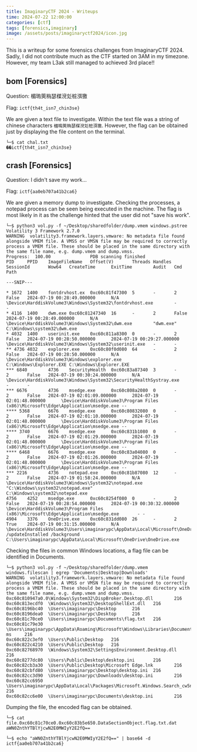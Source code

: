 ```yaml
---
title: ImaginaryCTF 2024 - Writeups
time: 2024-07-22 12:00:00
categories: [ctf]
tags: [forensics,imaginary]
image: /assets/posts/imaginaryctf2024/icon.jpg
---
```


This is a writeup for some forensics challenges from ImaginaryCTF 2024. Sadly, I did not contribute much as the CTF started on 3AM in my timezone. However, my team L3ak still managed to achieved 3rd place!!

## bom [Forensics]
Question: 楣瑦筴栴瑟楳渷彣桩渳獥

Flag: `ictf{th4t_isn7_chin3se}`

We are given a text file to investigate. Within the text file was a string of chinese characters `楣瑦筴栴瑟楳渷彣桩渳獥`. However, the flag can be obtained just by displaying the file content on the terminal.

```
└─$ cat chal.txt                                                         
��ictf{th4t_isn7_chin3se}
```

## crash [Forensics]
Question: I didn't save my work...

Flag: `ictf{aa0eb707a41b2ca6}`

We are given a memory dump to investigate. Checking the processes, a notepad process can be seen being executed in the machine. The flag is most likely in it as the challenge hinted that the user did not "save his work".

```
└─$ python3 vol.py -f ~/Desktop/sharedfolder/dump.vmem windows.pstree 
Volatility 3 Framework 2.7.0
WARNING  volatility3.framework.layers.vmware: No metadata file found alongside VMEM file. A VMSS or VMSN file may be required to correctly process a VMEM file. These should be placed in the same directory with the same file name, e.g. dump.vmem and dump.vmss.
Progress:  100.00               PDB scanning finished                        
PID     PPID    ImageFileName   Offset(V)       Threads Handles SessionId       Wow64   CreateTime      ExitTime        Audit   Cmd     Path

---SNIP---

* 1672  1400    fontdrvhost.ex  0xc60c81f47300  5       -       2       False   2024-07-19 00:28:49.000000      N/A     \Device\HarddiskVolume3\Windows\System32\fontdrvhost.exe        -       -
* 4116  1400    dwm.exe 0xc60c81247340  16      -       2       False   2024-07-19 00:28:49.000000      N/A     \Device\HarddiskVolume3\Windows\System32\dwm.exe        "dwm.exe"       C:\Windows\system32\dwm.exe
* 4032  1400    userinit.exe    0xc60c811a8300  0       -       2       False   2024-07-19 00:28:50.000000      2024-07-19 00:29:27.000000      \Device\HarddiskVolume3\Windows\System32\userinit.exe   -       -
** 4736 4032    explorer.exe    0xc60c80f0d080  64      -       2       False   2024-07-19 00:28:50.000000      N/A     \Device\HarddiskVolume3\Windows\explorer.exe    C:\Windows\Explorer.EXE C:\Windows\Explorer.EXE
*** 6840        4736    SecurityHealth  0xc60c83a87340  3       -       2       False   2024-07-19 00:30:24.000000      N/A     \Device\HarddiskVolume3\Windows\System32\SecurityHealthSystray.exe      -       -
*** 6676        4736    msedge.exe      0xc60c808a2080  0       -       2       False   2024-07-19 02:01:09.000000      2024-07-19 02:01:48.000000      \Device\HarddiskVolume3\Program Files (x86)\Microsoft\Edge\Application\msedge.exe --
**** 5368       6676    msedge.exe      0xc60c80832080  0       -       2       False   2024-07-19 02:01:10.000000      2024-07-19 02:01:48.000000      \Device\HarddiskVolume3\Program Files (x86)\Microsoft\Edge\Application\msedge.exe --
**** 3740       6676    msedge.exe      0xc60c831b1080  0       -       2       False   2024-07-19 02:01:29.000000      2024-07-19 02:01:48.000000      \Device\HarddiskVolume3\Program Files (x86)\Microsoft\Edge\Application\msedge.exe --
**** 6468       6676    msedge.exe      0xc60c83a04080  0       -       2       False   2024-07-19 02:01:26.000000      2024-07-19 02:01:48.000000      \Device\HarddiskVolume3\Program Files (x86)\Microsoft\Edge\Application\msedge.exe --
*** 2216        4736    notepad.exe     0xc60c81b87080  12      -       2       False   2024-07-19 01:58:24.000000      N/A     \Device\HarddiskVolume3\Windows\System32\notepad.exe    "C:\Windows\system32\notepad.exe"       C:\Windows\system32\notepad.exe
4756    4252    msedge.exe      0xc60c8254f080  0       -       2       False   2024-07-19 00:28:54.000000      2024-07-19 00:30:32.000000      \Device\HarddiskVolume3\Program Files (x86)\Microsoft\Edge\Application\msedge.exe       - -
4904    3376    OneDrive.exe    0xc60c831dd080  26      -       2       True    2024-07-19 00:31:15.000000      N/A     \Device\HarddiskVolume3\Users\imaginarypc\AppData\Local\Microsoft\OneDrive\OneDrive.exe  /updateInstalled /background      C:\Users\imaginarypc\AppData\Local\Microsoft\OneDrive\OneDrive.exe
```

Checking the files in common Windows locations, a flag file can be identified in Documents.

```
└─$ python3 vol.py -f ~/Desktop/sharedfolder/dump.vmem windows.filescan | egrep 'Documents|Desktop|Downloads'
WARNING  volatility3.framework.layers.vmware: No metadata file found alongside VMEM file. A VMSS or VMSN file may be required to correctly process a VMEM file. These should be placed in the same directory with the same file name, e.g. dump.vmem and dump.vmss.
0xc60c810947a0.0\Windows\System32\DispBroker.Desktop.dll        216
0xc60c813ecdf0  \Windows\System32\DesktopShellExt.dll   216
0xc60c8196bc40  \Users\imaginarypc\Desktop      216
0xc60c8196dea0  \Users\imaginarypc\Desktop      216
0xc60c81c70ce0  \Users\imaginarypc\Documents\flag.txt   216
0xc60c81c79e30  \Users\imaginarypc\AppData\Roaming\Microsoft\Windows\Libraries\Documents.library-ms     216
0xc60c822c3ef0  \Users\Public\Desktop   216
0xc60c822c4210  \Users\Public\Desktop   216
0xc60c82768970  \Windows\System32\SettingsEnvironment.Desktop.dll       216
0xc60c8277dc80  \Users\Public\Desktop\desktop.ini       216
0xc60c82cb3a30  \Users\Public\Desktop\Microsoft Edge.lnk        216
0xc60c82cbfd80  \Users\imaginarypc\Desktop\desktop.ini  216
0xc60c82cc3d90  \Users\imaginarypc\Downloads\desktop.ini        216
0xc60c82cc6950  \Users\imaginarypc\AppData\Local\Packages\Microsoft.Windows.Search_cw5n1h2txyewy\LocalState\AppIconCache\100\Microsoft_SkyDrive_Desktop 216
0xc60c82cc6e00  \Users\imaginarypc\Documents\desktop.ini        216    
```
Dumping the file, the encoded flag can be obtained.

```
└─$ cat file.0xc60c81c70ce0.0xc60c83b5e650.DataSectionObject.flag.txt.dat 
aWN0ZnthYTBlYjcwN2E0MWIyY2E2fQ==

└─$ echo "aWN0ZnthYTBlYjcwN2E0MWIyY2E2fQ==" | base64 -d
ictf{aa0eb707a41b2ca6}
```
